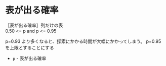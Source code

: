 # 表が出る確率

［表が出る確率］列だけの表  
0.50 <= p and p <= 0.95  

p=0.93 より多くなると、探索にかかる時間が大幅にかかってしまう。 p=0.95 を上限とすることにする

* `p` - 表が出る確率
